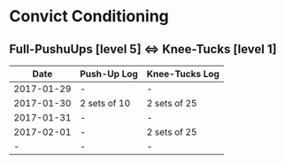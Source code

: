 # Convict Conditioning

## Full-PushuUps [level 5] <=> Knee-Tucks [level 1]

Date|Push-Up Log|Knee-Tucks Log
----|-----------|--------------
2017-01-29|-|-
2017-01-30|2 sets of 10|2 sets of 25
2017-01-31|-|-
2017-02-01|-|2 sets of 25
-|-|-
